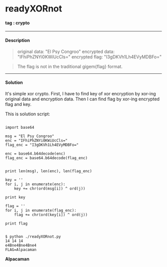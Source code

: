 # **readyXORnot**

#### tag : crypto

-----------------------------------------------

#### Description

>original data: "El Psy Congroo"
>encrypted data: "IFhiPhZNYi0KWiUcCls="
>encrypted flag: "I3gDKVh1Lh4EVyMDBFo="

>The flag is not in the traditional gigem{flag} format.

-----------------------------------------------

#### Solution

It's simple xor crypto. First, I have to find key of xor encryption by xor-ing original data and encryption data. Then I can find flag by xor-ing encrypted flag and key.

This is solution script:

~~~

import base64

msg = "El Psy Congroo"
enc = "IFhiPhZNYi0KWiUcCls="
flag_enc = "I3gDKVh1Lh4EVyMDBFo="

enc = base64.b64decode(enc)
flag_enc = base64.b64decode(flag_enc)


print len(msg), len(enc), len(flag_enc)

key = ''
for i, j in enumerate(enc):
	key += chr(ord(msg[i]) ^ ord(j))

print key

flag = ''
for i, j in enumerate(flag_enc):
	flag += chr(ord(key[i]) ^ ord(j))

print flag

~~~

~~~

$ python ./readyXORnot.py
14 14 14
e4Bne4Bne4Bne4
FLAG=Alpacaman

~~~

**Alpacaman**
